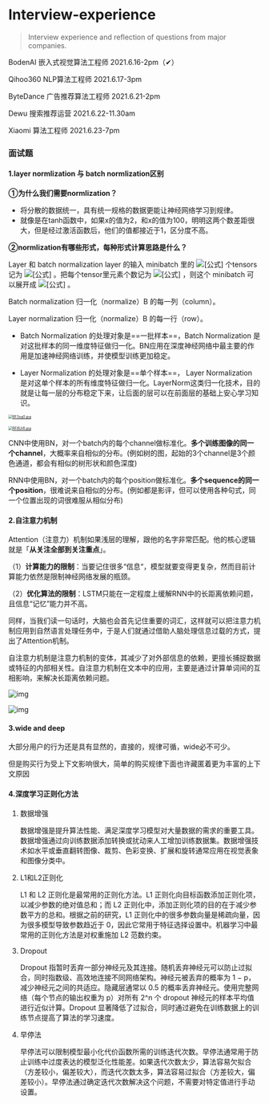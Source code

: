 # Interview-experience
> Interview experience and reflection of questions from major companies.
>

BodenAI   	嵌入式视觉算法工程师  					2021.6.16-2pm（✔）

Qihoo360 	NLP算法工程师 								 2021.6.17-3pm

ByteDance   广告推荐算法工程师  						2021.6.21-2pm

Dewu 		   搜索推荐运营 									2021.6.22-11.30am

Xiaomi 		 算法工程师 										2021.6.23-7pm



### 面试题

#### **1.layer normlization 与 batch normlization区别**

**①为什么我们需要normlization？**

- 将分散的数据统一，具有统一规格的数据更能让神经网络学习到规律。
- 就像是在tanh函数中，如果x的值为2，和x的值为100，明明这两个数差距很大，但是经过激活函数后，他们的值都接近于1，区分度不高。

**②normlization有哪些形式，每种形式计算思路是什么？**

Layer 和 batch normalization layer 的输入 minibatch 里的 ![[公式]](https://www.zhihu.com/equation?tex=m) 个tensors 记为 ![[公式]](https://www.zhihu.com/equation?tex=B%3D%5Cleft%5B%5Cbegin%7Bmatrix%7D+%5Cmathbf%7Bx%7D_1+%5C%5C+%5Cvdots+%5C%5C+%5Cmathbf%7Bx%7D_M+%5C%5C+%5Cend%7Bmatrix%7D%5Cright%5D) 。把每个tensor里元素个数记为 ![[公式]](https://www.zhihu.com/equation?tex=K) ，则这个 minibatch 可以展开成 ![[公式]](https://www.zhihu.com/equation?tex=B+%3D+%5Cleft%5B+%5Cbegin%7Bmatrix%7D+x_%7B1%2C1%7D+%26+%5Cldots+%26+x_%7B1%2CK%7D+%5C%5C+%5Cvdots+%26+%26+%5Cvdots+%5C%5C+x_%7BM%2C1%7D+%26+%5Cldots+%26+x_%7BM%2CK%7D+%5Cend%7Bmatrix%7D+%5Cright%5D) 。

Batch normalization 归一化（normalize）B 的每一列（column）。

Layer normalization 归一化（normalize）B 的每一行（row）。

- Batch Normalization 的处理对象是==一批样本==，Batch Normalization 是对这批样本的同一维度特征做归一化。BN应用在深度神经网络中最主要的作用是加速神经网络训练，并使模型训练更加稳定。

- Layer Normalization 的处理对象是==单个样本==， Layer Normalization 是对这单个样本的所有维度特征做归一化。LayerNorm这类归一化技术，目的就是让每一层的分布稳定下来，让后面的层可以在前面层的基础上安心学习知识。

[<img src="https://z3.ax1x.com/2021/06/20/RF3xg0.jpg" alt="RF3xg0.jpg" style="zoom:50%;" />](https://imgtu.com/i/RF3xg0)

[<img src="https://z3.ax1x.com/2021/06/20/RF8Ur8.jpg" alt="RF8Ur8.jpg" style="zoom:50%;" />](https://imgtu.com/i/RF8Ur8)

CNN中使用BN，对一个batch内的每个channel做标准化。**多个训练图像的同一个channel**，大概率来自相似的分布。(例如树的图，起始的3个channel是3个颜色通道，都会有相似的树形状和颜色深度)

RNN中使用BN，对一个batch内的每个position做标准化。**多个sequence的同一个position**，很难说来自相似的分布。(例如都是影评，但可以使用各种句式，同一个位置出现的词很难服从相似分布)

#### **2.自注意力机制**

Attention（注意力）机制如果浅层的理解，跟他的名字非常匹配。他的核心逻辑就是「**从关注全部到关注重点**」。

（1）**计算能力的限制**：当要记住很多“信息“，模型就要变得更复杂，然而目前计算能力依然是限制神经网络发展的瓶颈。

（2）**优化算法的限制**：LSTM只能在一定程度上缓解RNN中的长距离依赖问题，且信息“记忆”能力并不高。

同样，当我们读一句话时，大脑也会首先记住重要的词汇，这样就可以把注意力机制应用到自然语言处理任务中，于是人们就通过借助人脑处理信息过载的方式，提出了Attention机制。

自注意力机制是注意力机制的变体，其减少了对外部信息的依赖，更擅长捕捉数据或特征的内部相关性。自注意力机制在文本中的应用，主要是通过计算单词间的互相影响，来解决长距离依赖问题。

![img](https://pic1.zhimg.com/v2-69e4dd4fbf5d750aeb11bd63644453f0_b.jpg)

![img](https://pic1.zhimg.com/v2-b7f7ec8475c9355cbc3870f13be7c9e8_b.jpg)

#### 3.wide and deep

大部分用户的行为还是具有显然的，直接的，规律可循，wide必不可少。

但是购买行为受上下文影响很大，简单的购买规律下面也许藏匿着更为丰富的上下文原因

#### 4.深度学习正则化方法

1. 数据增强

   数据增强是提升算法性能、满足深度学习模型对大量数据的需求的重要工具。数据增强通过向训练数据添加转换或扰动来人工增加训练数据集。数据增强技术如水平或垂直翻转图像、裁剪、色彩变换、扩展和旋转通常应用在视觉表象和图像分类中。

2. L1和L2正则化

   L1 和 L2 正则化是最常用的正则化方法。L1 正则化向目标函数添加正则化项，以减少参数的绝对值总和；而 L2 正则化中，添加正则化项的目的在于减少参数平方的总和。根据之前的研究，L1 正则化中的很多参数向量是稀疏向量，因为很多模型导致参数趋近于 0，因此它常用于特征选择设置中。机器学习中最常用的正则化方法是对权重施加 L2 范数约束。

3. Dropout

   Dropout 指暂时丢弃一部分神经元及其连接。随机丢弃神经元可以防止过拟合，同时指数级、高效地连接不同网络架构。神经元被丢弃的概率为 1 − p，减少神经元之间的共适应。隐藏层通常以 0.5 的概率丢弃神经元。使用完整网络（每个节点的输出权重为 p）对所有 2^n 个 dropout 神经元的样本平均值进行近似计算。Dropout 显著降低了过拟合，同时通过避免在训练数据上的训练节点提高了算法的学习速度。

4. 早停法

   早停法可以限制模型最小化代价函数所需的训练迭代次数。早停法通常用于防止训练中过度表达的模型泛化性能差。如果迭代次数太少，算法容易欠拟合（方差较小，偏差较大），而迭代次数太多，算法容易过拟合（方差较大，偏差较小）。早停法通过确定迭代次数解决这个问题，不需要对特定值进行手动设置。